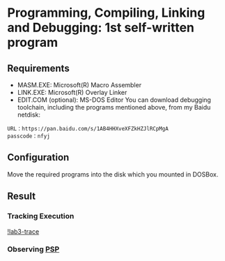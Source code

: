 # Programming, Compiling, Linking and Debugging: 1st self-written program
## Requirements
- MASM.EXE: Microsoft(R) Macro Assembler 
- LINK.EXE: Microsoft(R) Overlay Linker
- EDIT.COM (optional): MS-DOS Editor
You can download debugging toolchain, including the programs mentioned above, from my Baidu netdisk:
```
URL：https://pan.baidu.com/s/1AB4HHXveXFZkHZJlRCpMgA 
passcode：nfyj
```
## Configuration
Move the required programs into the disk which you mounted in DOSBox.
## Result
### Tracking Execution
[!lab3-trace](data/lab3-trace.png)
### Observing [PSP](https://en.wikipedia.org/wiki/Program_Segment_Prefix)

